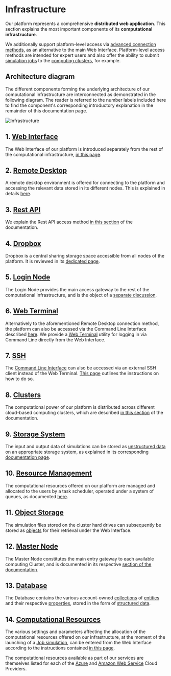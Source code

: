 # Infrastructure

Our platform represents a comprehensive **distributed web application**. This section explains the most important components of its **computational infrastructure**.

We additionally support platform-level access via [advanced connection methods](../remote-connection/overview.md), as an alternative to the main Web Interface. Platform-level access methods are intended for expert users and also offer the ability to submit [simulation jobs](../jobs-cli/overview.md) to the [computing clusters](clusters/overview.md), for example.

## Architecture diagram 

The different components forming the underlying architecture of our computational infrastructure are interconnected as demonstrated in the following diagram. The reader is referred to the number labels included here to find the component's corresponding introductory explanation in the remainder of this documentation page.

![Infrastructure](/images/Infrastructure.png "Infrastructure")

## 1. [Web Interface](../ui/overview.md)

The Web Interface of our platform is introduced separately from the rest of the computational infrastructure, [in this page](../ui/overview.md).

## 2. [Remote Desktop](../remote-connection/remote-desktop.md)

A remote desktop environment is offered for connecting to the platform and accessing the relevant data stored in its different nodes. This is explained in details [here](../remote-connection/remote-desktop.md).

## 3. [Rest API](../rest-api/overview.md)

We explain the Rest API access method [in this section](../rest-api/overview.md) of the documentation.

## 4. [Dropbox](../data-in-objectstorage/dropbox.md)

Dropbox is a central sharing storage space accessible from all nodes of the platform. It is reviewed in its [dedicated page](../data-in-objectstorage/dropbox.md).

## 5. [Login Node](login/overview.md)

The Login Node provides the main access gateway to the rest of the computational infrastructure, and is the object of a [separate discussion](login/overview.md).

## 6. [Web Terminal](../remote-connection/web-terminal.md)

Alternatively to the aforementioned Remote Desktop connection method, the platform can also be accessed via the Command Line Interface described [here](../cli/overview.md). We provide a [Web Terminal](../remote-connection/web-terminal.md) utility for logging in via Command Line directly from the Web Interface.

## 7. [SSH](../remote-connection/ssh.md)

The [Command Line Interface](../cli/overview.md) can also be accessed via an external SSH client instead of the Web Terminal. [This page](../remote-connection/ssh.md) outlines the instructions on how to do so.

## 8. [Clusters](clusters/overview.md)

The computational power of our platform is distributed across different cloud-based computing clusters, which are described [in this section](clusters/overview.md) of the documentation. 

## 9. [Storage System](storage.md)

The input and output data of simulations can be stored as [unstructured data](../data-on-disk/overview.md) on an appropriate storage system, as explained in its corresponding [documentation page](storage.md).

## 10. [Resource Management](resource/overview.md)

The computational resources offered on our platform are managed and allocated to the users by a task scheduler, operated under a system of queues, as documented [here](resource/overview.md).

## 11. [Object Storage](../data-in-objectstorage/overview.md)

The simulation files stored on the cluster hard drives can subsequently be stored as [objects](../data-in-objectstorage/overview.md) for their retrieval under the Web Interface. 

## 12. [Master Node](clusters/directories.md)

The Master Node constitutes the main entry gateway to each available computing Cluster, and is documented in its respective [section of the documentation](clusters/directories.md).

## 13. [Database](../accounts/collections.md)

The Database contains the various account-owned [collections](../accounts/collections.md) of [entities](../entities-general/overview.md) and their respective [properties](../properties/overview.md), stored in the form of [structured data](../data-structured/overview.md).

## 14. [Computational Resources](compute/overview.md)

The various settings and parameters affecting the allocation of the computational resources offered on our infrastructure, at the moment of the launching of a [Job simulation](../jobs/overview.md), can be entered from the Web Interface according to the instructions contained [in this page](compute/overview.md). 

The computational resources available as part of our services are themselves listed for each of the [Azure](clusters/azure.md) and [Amazon Web Service](clusters/aws.md) Cloud Providers.
